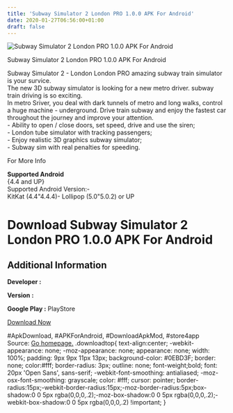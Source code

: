 ```yaml
---
title: 'Subway Simulator 2 London PRO 1.0.0 APK For Android'
date: 2020-01-27T06:56:00+01:00
draft: false
---
```


![Subway Simulator 2 London PRO 1.0.0 APK For Android](https://i0.wp.com/apkhome.net/wp-content/uploads/2016/11/Subway-Simulator-2-London-PRO-1.0.0.png "Subway Simulator 2 London PRO 1.0.0 APK For Android")

  

Subway Simulator 2 London PRO 1.0.0 APK For Android

Subway Simulator 2 - London London PRO amazing subway train simulator is your survice.  
The new 3D subway simulator is looking for a new metro driver. subway train driving is so exciting.  
In metro Sriver, you deal with dark tunnels of metro and long walks, control a huge machine - underground. Drive train subway and enjoy the fastest car throughout the journey and improve your attention.  
\- Ability to open / close doors, set speed, drive and use the siren;  
\- London tube simulator with tracking passengers;  
\- Enjoy realistic 3D graphics subway simulator;  
\- Subway sim with real penalties for speeding.

For More Info

**Supported Android**  
{4.4 and UP}  
Supported Android Version:-  
KitKat (4.4"4.4.4)- Lollipop (5.0"5.0.2) or UP

Download Subway Simulator 2 London PRO 1.0.0 APK For Android
============================================================

Additional Information
----------------------

**Developer :**

**Version :**

**Google Play :** PlayStore

  

[Download Now](https://store4app.co/post/subway-simulator-2-london-pro-1-0-0-apk-for-android_1573671510)

  
#ApkDownload, #APKForAndroid, #DownloadApkMod, #store4app  
Source: [Go homepage.](https://store4app.co/post/subway-simulator-2-london-pro-1-0-0-apk-for-android_1573671510) .downloadtop{ text-align:center; -webkit-appearance: none; -moz-appearance: none; appearance: none; width: 100%; padding: 9px 9px 11px 13px; background-color: #0EBD3F; border: none; color:#fff; border-radius: 3px; outline: none; font-weight;bold; font: 20px 'Open Sans', sans-serif; -webkit-font-smoothing: antialiased; -moz-osx-font-smoothing: grayscale; color: #fff; cursor: pointer; border-radius:15px;-webkit-border-radius:15px;-moz-border-radius:5px;box-shadow:0 0 5px rgba(0,0,0,.2);-moz-box-shadow:0 0 5px rgba(0,0,0,.2);-webkit-box-shadow:0 0 5px rgba(0,0,0,.2) !important; }